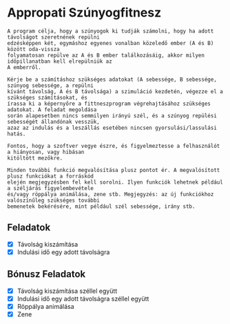 # Appropati Szúnyogfitnesz

```
A program célja, hogy a szúnyogok ki tudják számolni, hogy ha adott távolságot szeretnének repülni
edzésképpen két, egymáshoz egyenes vonalban közeledő ember (A és B) között oda-vissza
folyamatosan repülve az A és B ember találkozásáig, akkor milyen időpillanatban kell elrepülniük az
A emberről.

Kérje be a számításhoz szükséges adatokat (A sebessége, B sebessége, szúnyog sebessége, a repülni
kívánt távolság, A és B távolsága) a szimuláció kezdetén, végezze el a szükséges számításokat, és
írassa ki a képernyőre a fittneszprogram végrehajtásához szükséges adatokat. A feladat megoldása
során alapesetben nincs semmilyen irányú szél, és a szúnyog repülési sebességét állandónak vesszük,
azaz az indulás és a leszállás esetében nincsen gyorsulási/lassulási hatás.

Fontos, hogy a szoftver vegye észre, és figyelmeztesse a felhasználót a hiányosan, vagy hibásan
kitöltött mezőkre. 

Minden további funkció megvalósítása plusz pontot ér. A megvalósított plusz funkciókat a forráskód
elején megjegyzésben fel kell sorolni. Ilyen funkciók lehetnek például a széljárás figyelembevétele
és/vagy röppálya animálása, zene stb. Megjegyzés: az új funkciókhoz valószínűleg szükséges további
bemenetek bekérésére, mint például szél sebessége, irány stb.
```

## Feladatok
- [x] Távolság kiszámítása
- [x] Indulási idő egy adott távolságra

## Bónusz Feladatok
- [x] Távolság kiszámítása széllel együtt
- [x] Indulási idő egy adott távolságra széllel együtt
- [x] Röppálya animálása
- [x] Zene
